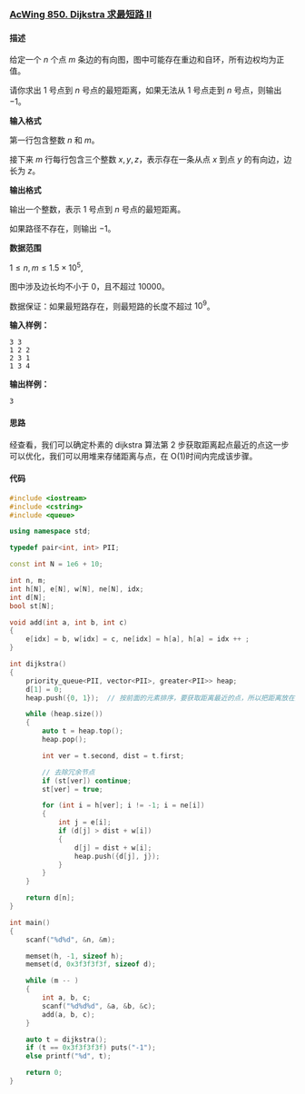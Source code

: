 ### [AcWing 850. Dijkstra 求最短路 II](https://www.acwing.com/problem/content/852/)

#### 描述

给定一个 $n$ 个点 $m$ 条边的有向图，图中可能存在重边和自环，所有边权均为正值。

请你求出 $1$ 号点到 $n$ 号点的最短距离，如果无法从 $1$ 号点走到 $n$ 号点，则输出 $−1$。

**输入格式**

第一行包含整数 $n$ 和 $m$。

接下来 $m$ 行每行包含三个整数 $x,y,z$，表示存在一条从点 $x$ 到点 $y$ 的有向边，边长为 $z$。

**输出格式**

输出一个整数，表示 $1$ 号点到 $n$ 号点的最短距离。

如果路径不存在，则输出 $−1$。

**数据范围**

$1≤n,m≤1.5×10^5,$

图中涉及边长均不小于 $0$，且不超过 $10000$。

数据保证：如果最短路存在，则最短路的长度不超过 $10^9$。

**输入样例：**

```
3 3
1 2 2
2 3 1
1 3 4
```

**输出样例：**

```
3
```

#### 思路

经查看，我们可以确定朴素的 dijkstra 算法第 2 步获取距离起点最近的点这一步可以优化，我们可以用堆来存储距离与点，在 O(1)时间内完成该步骤。

#### 代码

```c++
#include <iostream>
#include <cstring>
#include <queue>

using namespace std;

typedef pair<int, int> PII;

const int N = 1e6 + 10;

int n, m;
int h[N], e[N], w[N], ne[N], idx;
int d[N];
bool st[N];

void add(int a, int b, int c)
{
    e[idx] = b, w[idx] = c, ne[idx] = h[a], h[a] = idx ++ ;
}

int dijkstra()
{
    priority_queue<PII, vector<PII>, greater<PII>> heap;
    d[1] = 0;
    heap.push({0, 1});  // 按前面的元素排序，要获取距离最近的点，所以把距离放在前

    while (heap.size())
    {
        auto t = heap.top();
        heap.pop();

        int ver = t.second, dist = t.first;

        // 去除冗余节点
        if (st[ver]) continue;
        st[ver] = true;

        for (int i = h[ver]; i != -1; i = ne[i])
        {
            int j = e[i];
            if (d[j] > dist + w[i])
            {
                d[j] = dist + w[i];
                heap.push({d[j], j});
            }
        }
    }

    return d[n];
}

int main()
{
    scanf("%d%d", &n, &m);

    memset(h, -1, sizeof h);
    memset(d, 0x3f3f3f3f, sizeof d);

    while (m -- )
    {
        int a, b, c;
        scanf("%d%d%d", &a, &b, &c);
        add(a, b, c);
    }

    auto t = dijkstra();
    if (t == 0x3f3f3f3f) puts("-1");
    else printf("%d", t);

    return 0;
}
```
